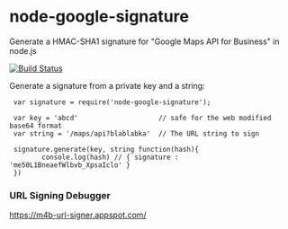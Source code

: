 node-google-signature
====================
Generate a HMAC-SHA1 signature for "Google Maps API for Business" in node.js


[![Build Status](https://travis-ci.org/jcnade/node-google-signature.png)](https://travis-ci.org/jcnade/node-google-signature)


Generate a signature from a private key and a string:


     var signature = require('node-google-signature');

     var key = 'abcd'                    // safe for the web modified base64 format
     var string = '/maps/api?blablabka'  // The URL string to sign

     signature.generate(key, string function(hash){
            console.log(hash) // { signature : 'me50L1BneaefWlbvb_XpsaIclo' }
     })



### URL Signing Debugger

https://m4b-url-signer.appspot.com/
